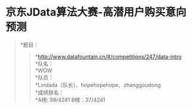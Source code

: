 京东JData算法大赛-高潜用户购买意向预测
===
>*题目：<br>
>>*<http://www.datafountain.cn/#/competitions/247/data-intro><br>
>*队名：<br>
>>*WOW<br>
>*队员：<br>
>>*Lindada（队长）、hopehopehope、zhanggoudong<br>
>*成绩排名：<br>
>>*A榜: 99/4241	B榜：37/4241<br>

